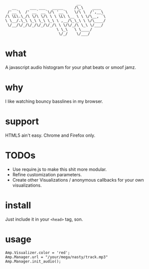 ```
                                __
   __      ___ ___   _____     /\_\    ____
 /'__`\  /' __` __`\/\ '__`\   \/\ \  /',__\
/\ \L\.\_/\ \/\ \/\ \ \ \L\ \__ \ \ \/\__, `\
\ \__/.\_\ \_\ \_\ \_\ \ ,__/\_\_\ \ \/\____/
 \/__/\/_/\/_/\/_/\/_/\ \ \/\/_/\ \_\ \/___/
                       \ \_\   \ \____/
                        \/_/    \/___/
```

# what

A javascript audio histogram for your phat beats or smoof jamz.

# why

I like watching bouncy basslines in my browser.

# support

HTML5 ain't easy.
Chrome and Firefox only.

# TODOs

- Use require.js to make this shit more modular.
- Refine customization parameters.
- Create other Visualizations / anonymous callbacks for your own visualizations.

# install

Just include it in your `<head>` tag, son.

# usage

```
Amp.Visualizer.color = 'red';
Amp.Manager.url = "/your/mega/nasty/track.mp3"
Amp.Manager.init_audio();
```
